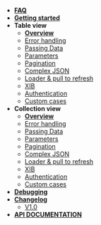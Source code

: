 - [**FAQ**](/menu/faq/)
- [**Getting started**](/)
- **Table view**
	- [**Overview**](/menu/table-view/)
	- [Error handling](/menu/table-view/error-handling)
	- [Passing Data](/menu/table-view/passing-data)
	- [Parameters](/menu/table-view/parameters)
	- [Pagination](/menu/table-view/pagination)
	- [Complex JSON](/menu/table-view/parsing)
	- [Loader & pull to refresh](/menu/table-view/loader)
	- [XIB](/menu/table-view/xib)
	- [Authentication](/menu/table-view/authentication)
	- [Custom cases](/menu/table-view/custom-cases)
- **Collection view**
	- [**Overview**](/menu/collection-view/)
	- [Error handling](/menu/collection-view/error-handling)
	- [Passing Data](/menu/collection-view/passing-data)
	- [Parameters](/menu/collection-view/parameters)
	- [Pagination](/menu/collection-view/pagination)
	- [Complex JSON](/menu/collection-view/parsing)
	- [Loader & pull to refresh](/menu/collection-view/loader)
	- [XIB](/menu/collection-view/xib)
	- [Authentication](/menu/collection-view/authentication)
	- [Custom cases](/menu/collection-view/custom-cases)
- [**Debugging**](/menu/debugging/)
- [**Changelog**](/menu/changelog/)
	- [V1.0](/menu/changelog/1.0/) 	
- <a href="menu/api/index.html" target="_blank">**API DOCUMENTATION**</a>